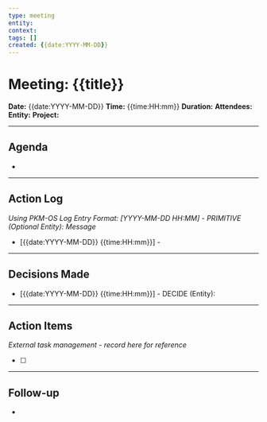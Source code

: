 ```yaml
---
type: meeting
entity: 
context: 
tags: []
created: {{date:YYYY-MM-DD}}
---
```


# Meeting: {{title}}

**Date:** {{date:YYYY-MM-DD}}
**Time:** {{time:HH:mm}}
**Duration:** 
**Attendees:** 
**Entity:** 
**Project:** 

---

## Agenda

- 

---

## Action Log

_Using PKM-OS Log Entry Format: [YYYY-MM-DD HH:MM] - PRIMITIVE (Optional Entity): Message_

- [{{date:YYYY-MM-DD}} {{time:HH:mm}}] - 

---

## Decisions Made

- [{{date:YYYY-MM-DD}} {{time:HH:mm}}] - DECIDE (Entity): 

---

## Action Items

_External task management - record here for reference_

- [ ] 

---

## Follow-up

- 